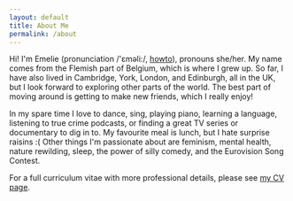 ```yaml
---
layout: default
title: About Me
permalink: /about
---
```


Hi! I'm Emelie (pronunciation /'ɛməli:/, [howto](https://www.howtopronounce.com/emelie)), pronouns she/her.
My name comes from the Flemish part of Belgium, which is where I grew up.
So far, I have also lived in Cambridge, York, London, and Edinburgh, all in the UK, but I look forward to exploring other parts of the world.
The best part of moving around is getting to make new friends, which I really enjoy!

In my spare time I love to dance, sing, playing piano, learning a language, listening to true crime podcasts, or finding a great TV series or documentary to dig in to.
My favourite meal is lunch, but I hate surprise raisins :(
Other things I'm passionate about are feminism, mental health, nature rewilding, sleep, the power of silly comedy, and the Eurovision Song Contest.

For a full curriculum vitae with more professional details, please see [my CV page](curriculum-vitae.md).
